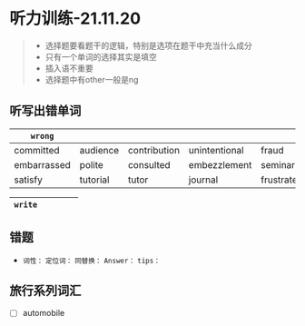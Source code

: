 # 听力训练-21.11.20

> - 选择题要看题干的逻辑，特别是选项在题干中充当什么成分
> - 只有一个单词的选择其实是填空
> - 插入语不重要
> - 选择题中有other一般是ng

## 听写出错单词

| `wrong`     |          |              |               |            |              |
| ----------- | -------- | ------------ | ------------- | ---------- | ------------ |
| committed   | audience | contribution | unintentional | fraud      | delight      |
| embarrassed | polite   | consulted    | embezzlement  | seminar    | professional |
| satisfy     | tutorial | tutor        | journal       | frustrated | strategy     | 

| `write`   |            |                     |        |            |
| --------- | ---------- | ------------------- | ------ | ---------- |


## 错题

-   `词性：` 
	`定位词：` 
	`同替换：`
	`Answer：` 
	`tips：` 


## 旅行系列词汇

- [ ] automobile